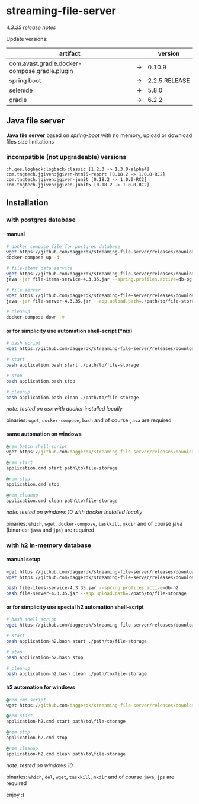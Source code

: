 # streaming-file-server
_4.3.35 release notes_

Update versions:

| artifact                                      |    | version
|-----------------------------------------------|----|--------------
| com.avast.gradle.docker-compose.gradle.plugin | -> | 0.10.9
| spring boot                                   | -> | 2.2.5.RELEASE
| selenide                                      | -> | 5.8.0
| gradle                                        | -> | 6.2.2

## Java file server 

**Java file server** based on *spring-boot* with no memory, upload or download files size limitations

### incompatible (not upgradeable) versions

    ch.qos.logback:logback-classic [1.2.3 -> 1.3.0-alpha4]
    com.tngtech.jgiven:jgiven-html5-report [0.18.2 -> 1.0.0-RC2]
    com.tngtech.jgiven:jgiven-junit [0.18.2 -> 1.0.0-RC2]
    com.tngtech.jgiven:jgiven-junit5 [0.18.2 -> 1.0.0-RC2]

## Installation

### with postgres database

#### manual

```bash
# docker compose file for postgres database
wget https://github.com/daggerok/streaming-file-server/releases/download/4.3.35/docker-compose.yml
docker-compose up -d

# file-items data service
wget https://github.com/daggerok/streaming-file-server/releases/download/4.3.35/file-items-service-4.3.35.jar
java -jar file-items-service-4.3.35.jar --spring.profiles.active=db-pg

# file server
wget https://github.com/daggerok/streaming-file-server/releases/download/4.3.35/file-server-4.3.35.jar
java -jar file-server-4.3.35.jar --app.upload.path=./path/to/file-storage

# cleanup
docker-compose down -v
```

#### or for simplicity use automation shell-script (*nix)

```bash
# bash script
wget https://github.com/daggerok/streaming-file-server/releases/download/4.3.35/application.bash

# start
bash application.bash start ./path/to/file-storage

# stop
bash application.bash stop

# cleanup
bash application.bash clean ./path/to/file-storage
```

*note: tested on osx with docker installed locally*

binaries: `wget`, `docker-compose`, `bash` and of course `java` are required

#### same automation on windows

```cmd
@rem batch shell-script
wget https://github.com/daggerok/streaming-file-server/releases/download/4.3.35/application.cmd

@rem start
application.cmd start path\to\file-storage

@rem stop
application.cmd stop

@rem cleanup
application.cmd clean path\to\file-storage
```

*note: tested on windows 10 with docker installed locally*

binaries: `which`, `wget`, `docker-compose`, `taskkill`, `mkdir` and of course java (binaries: `java` and `jps`) are required

### with h2 in-memory database

#### manual setup

```bash
wget https://github.com/daggerok/streaming-file-server/releases/download/4.3.35/file-items-service-4.3.35.jar
wget https://github.com/daggerok/streaming-file-server/releases/download/4.3.35/file-server-4.3.35.jar

bash file-items-service-4.3.35.jar --spring.profiles.active=db-h2
bash file-server-4.3.35.jar --app.upload.path=./path/to/file-storage
```

#### or for simplicity use special h2 automation shell-script

```bash
# bash shell script
wget https://github.com/daggerok/streaming-file-server/releases/download/4.3.35/application-h2.bash

# start
bash application-h2.bash start ./path/to/file-storage

# stop
bash application-h2.bash stop

# cleanup
bash application-h2.bash clean ./path/to/file-storage
```

#### h2 automation for windows

```cmd
@rem cmd script
wget https://github.com/daggerok/streaming-file-server/releases/download/4.3.35/application-h2.cmd

@rem start
application-h2.cmd start path\to\file-storage

@rem stop
application-h2.cmd stop

@rem cleanup
application-h2.cmd clean path\to\file-storage
```

*note: tested on windows 10*

binaries: `which`, `del`, `wget`, `taskkill`, `mkdir` and of course `java`, `jps` are required

enjoy :)
